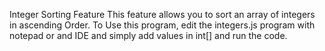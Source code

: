 Integer Sorting Feature
This feature allows you to sort an array of integers in ascending Order. To Use this program, edit the integers.js program with notepad or and IDE and simply add values in int[] and run the code.
